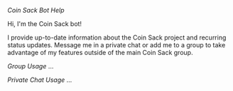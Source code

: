*Coin Sack Bot Help*

Hi, I'm the Coin Sack bot!

I provide up-to-date information about the Coin Sack project and recurring status updates. Message me in a private chat or add me to a group to take advantage of my features outside of the main Coin Sack group.

_Group Usage_
...

_Private Chat Usage_
...